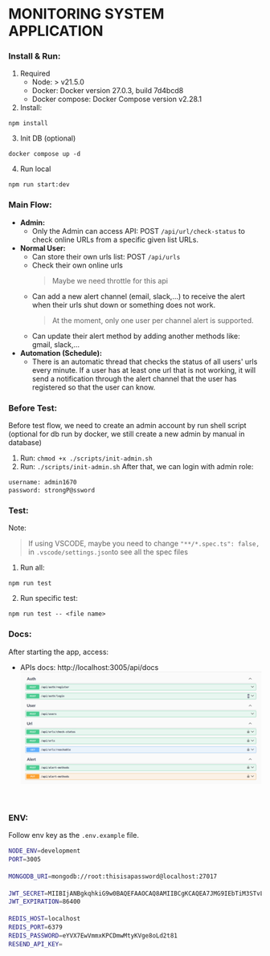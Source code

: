 # MONITORING SYSTEM APPLICATION

### Install & Run:
1. Required
    - Node: > v21.5.0
    - Docker: Docker version 27.0.3, build 7d4bcd8
    - Docker compose: Docker Compose version v2.28.1
2. Install: 
```
npm install
```
3. Init DB (optional)
```
docker compose up -d
```
4. Run local
```
npm run start:dev
```

### Main Flow:
- **Admin:** 
  - Only the Admin can access API: POST `/api/url/check-status` to check online URLs from a specific given list URLs.
- **Normal User:**
  - Can store their own urls list: POST `/api/urls`
  - Check their own online urls
    >Maybe we need throttle for this api
  - Can add a new alert channel (email, slack,...) to receive the alert when their urls shut down or something does not work. 
    >At the moment, only one user per channel alert is supported.
  - Can update their alert method by adding another methods like: gmail, slack,...
- **Automation (Schedule):**
  - There is an automatic thread that checks the status of all users' urls every minute. If a user has at least one url that is not working, it will send a notification through the alert channel that the user has registered so that the user can know.

### Before Test:
Before test flow, we need to create an admin account by run shell script (optional for db run by docker, we still create a new admin by manual in database)
1. Run: `chmod +x ./scripts/init-admin.sh`
2. Run: `./scripts/init-admin.sh`
After that, we can login with admin role:
```
username: admin1670
password: strongP@ssword
```


### Test:
Note:
>If using VSCODE, maybe you need to change `"**/*.spec.ts": false,` in `.vscode/settings.json`to see all the spec files
1. Run all:
```
npm run test
```
2. Run specific test:
```
npm run test -- <file name>
```

### Docs:
After starting the app, access: 

- APIs docs: http://localhost:3005/api/docs
![Alt Text](docs/swagger.png)
<br>

### ENV:
Follow env key as the `.env.example` file.
```bash
NODE_ENV=development
PORT=3005

MONGODB_URI=mongodb://root:thisisapassword@localhost:27017

JWT_SECRET=MIIBIjANBgkqhkiG9w0BAQEFAAOCAQ8AMIIBCgKCAQEA7JMG9IEbTiM3STvLOauMBNeP12BvDtNZmbwVOrqGlFfALe0nFCN5uWW285SzuGVuwsiM+eqM0NJnTOXM8QUpR+fpXCcBZVidMdy31IUcrDoMoBy9Ab9dgWifVGGta5Yh1M8sOiDxs2NFGLmV+00+9lIohrwgjh1/+2HlLzLDfvkCsuZvEzCBILBbtBTDrEDR
JWT_EXPIRATION=86400

REDIS_HOST=localhost
REDIS_PORT=6379
REDIS_PASSWORD=eYVX7EwVmmxKPCDmwMtyKVge8oLd2t81
RESEND_API_KEY=
```
